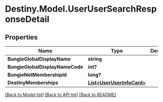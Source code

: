 # Destiny.Model.UserUserSearchResponseDetail

## Properties

Name | Type | Description | Notes
------------ | ------------- | ------------- | -------------
**BungieGlobalDisplayName** | **string** |  | [optional] 
**BungieGlobalDisplayNameCode** | **int?** |  | [optional] 
**BungieNetMembershipId** | **long?** |  | [optional] 
**DestinyMemberships** | [**List&lt;UserUserInfoCard&gt;**](UserUserInfoCard.md) |  | [optional] 

[[Back to Model list]](../README.md#documentation-for-models) [[Back to API list]](../README.md#documentation-for-api-endpoints) [[Back to README]](../README.md)

